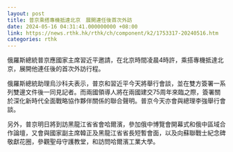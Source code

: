 ```yaml
---
layout: post
title: 普京乘搭專機抵達北京　展開連任後首次外訪
date: 2024-05-16 04:31:41.000000000 +08:00
link: https://news.rthk.hk/rthk/ch/component/k2/1753317-20240516.htm
categories: rthk
---
```


俄羅斯總統普京應國家主席習近平邀請，在北京時間凌晨4時許，乘搭專機抵達北京，展開他連任後的首次外訪行程。

俄羅斯總統助理烏沙科夫表示，普京和習近平今天將舉行會談，並在雙方簽署一系列雙邊文件後一同見記者。而兩國領導人將在兩國建交75周年來臨之際，簽署關於深化新時代全面戰略協作夥伴關係的聯合聲明。普京今天亦會與總理李強舉行會談。

另外，普京明日將到訪黑龍江省省會哈爾濱，參加俄中博覽會開幕式和俄中區域合作論壇，又會與國家副主席韓正及黑龍江省省長短暫會面，以及向蘇聯戰士紀念碑敬獻花圈，參觀聖母守護教堂，和訪問哈爾濱工業大學。
